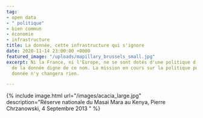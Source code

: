 ```yaml
---
tag:
- open data
- " politique"
- bien commun
- économie
- infrastructure
title: La donnée, cette infrastructure qui s'ignore
date: 2020-11-14 23:00:00 +0000
featured_image: "/uploads/mapillary_brussels_small.jpg"
excerpt: Ni la France, ni l'Europe, ne se sont dotés d'une politique d'infrastructure
  de la donnée digne de ce nom. La mission en cours sur la politique publique de la
  donnée n'y changera rien.

---
```

{% include image.html url="/images/acacia_large.jpg" description="Réserve nationale du Masai Mara au Kenya, Pierre Chrzanowski, 4 Septembre 2013 " %}